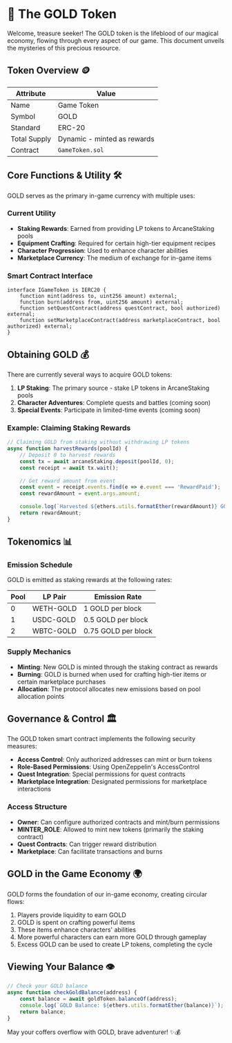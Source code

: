 # 🔱 The GOLD Token

Welcome, treasure seeker! The GOLD token is the lifeblood of our magical economy, flowing through every aspect of our game. This document unveils the mysteries of this precious resource.

## Token Overview 🪙

| Attribute | Value |
|-----------|-------|
| Name | Game Token |
| Symbol | GOLD |
| Standard | ERC-20 |
| Total Supply | Dynamic - minted as rewards |
| Contract | `GameToken.sol` |

## Core Functions & Utility 🛠️

GOLD serves as the primary in-game currency with multiple uses:

### Current Utility
- **Staking Rewards**: Earned from providing LP tokens to ArcaneStaking pools
- **Equipment Crafting**: Required for certain high-tier equipment recipes
- **Character Progression**: Used to enhance character abilities
- **Marketplace Currency**: The medium of exchange for in-game items

### Smart Contract Interface

```solidity
interface IGameToken is IERC20 {
    function mint(address to, uint256 amount) external;
    function burn(address from, uint256 amount) external;
    function setQuestContract(address questContract, bool authorized) external;
    function setMarketplaceContract(address marketplaceContract, bool authorized) external;
}
```

## Obtaining GOLD 💰

There are currently several ways to acquire GOLD tokens:

1. **LP Staking**: The primary source - stake LP tokens in ArcaneStaking pools
2. **Character Adventures**: Complete quests and battles (coming soon)
3. **Special Events**: Participate in limited-time events (coming soon)

### Example: Claiming Staking Rewards

```javascript
// Claiming GOLD from staking without withdrawing LP tokens
async function harvestRewards(poolId) {
    // Deposit 0 to harvest rewards
    const tx = await arcaneStaking.deposit(poolId, 0);
    const receipt = await tx.wait();
    
    // Get reward amount from event
    const event = receipt.events.find(e => e.event === 'RewardPaid');
    const rewardAmount = event.args.amount;
    
    console.log(`Harvested ${ethers.utils.formatEther(rewardAmount)} GOLD tokens!`);
    return rewardAmount;
}
```

## Tokenomics 📊

### Emission Schedule

GOLD is emitted as staking rewards at the following rates:

| Pool | LP Pair | Emission Rate |
|------|---------|---------------|
| 0 | WETH-GOLD | 1 GOLD per block |
| 1 | USDC-GOLD | 0.5 GOLD per block |
| 2 | WBTC-GOLD | 0.75 GOLD per block |

### Supply Mechanics

- **Minting**: New GOLD is minted through the staking contract as rewards
- **Burning**: GOLD is burned when used for crafting high-tier items or certain marketplace purchases
- **Allocation**: The protocol allocates new emissions based on pool allocation points

## Governance & Control 🏛️

The GOLD token smart contract implements the following security measures:

- **Access Control**: Only authorized addresses can mint or burn tokens
- **Role-Based Permissions**: Using OpenZeppelin's AccessControl
- **Quest Integration**: Special permissions for quest contracts
- **Marketplace Integration**: Designated permissions for marketplace interactions

### Access Structure

- **Owner**: Can configure authorized contracts and mint/burn permissions
- **MINTER_ROLE**: Allowed to mint new tokens (primarily the staking contract)
- **Quest Contracts**: Can trigger reward distribution
- **Marketplace**: Can facilitate transactions and burns

## GOLD in the Game Economy 🌍

GOLD forms the foundation of our in-game economy, creating circular flows:

1. Players provide liquidity to earn GOLD
2. GOLD is spent on crafting powerful items
3. These items enhance characters' abilities
4. More powerful characters can earn more GOLD through gameplay
5. Excess GOLD can be used to create LP tokens, completing the cycle

## Viewing Your Balance 👁️

```javascript
// Check your GOLD balance
async function checkGoldBalance(address) {
    const balance = await goldToken.balanceOf(address);
    console.log(`GOLD Balance: ${ethers.utils.formatEther(balance)}`);
    return balance;
}
```

May your coffers overflow with GOLD, brave adventurer! ✨💰 